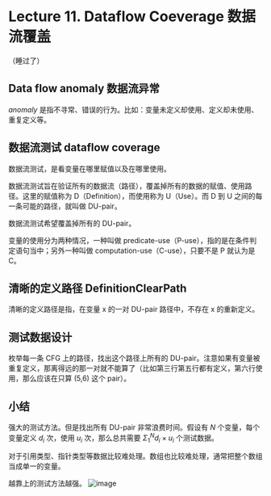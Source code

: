 # Lecture 11. Dataflow Coeverage 数据流覆盖

（睡过了）

## Data flow anomaly 数据流异常

*anomaly* 是指不寻常、错误的行为。比如：变量未定义却使用、定义却未使用、重复定义等。

## 数据流测试 dataflow coverage

数据流测试，是看变量在哪里赋值以及在哪里使用。

数据流测试旨在验证所有的数据流（路径），覆盖掉所有的数据的赋值、使用路径。这里的赋值称为 D（Definition），而使用称为 U（Use）。而 D 到 U 之间的每一条可能的路径，就叫做 DU-pair。

数据流测试希望覆盖掉所有的 DU-pair。

变量的使用分为两种情况，一种叫做 predicate-use（P-use），指的是在条件判定语句当中；另外一种叫做 computation-use（C-use），只要不是 P 就认为是 C。

## 清晰的定义路径 DefinitionClearPath

清晰的定义路径是指，在变量 x 的一对 DU-pair 路径中，不存在 x 的重新定义。

## 测试数据设计

枚举每一条 CFG 上的路径，找出这个路径上所有的 DU-pair。注意如果有变量被重复定义，那离得远的那一对就不能算了（比如第三行第五行都有定义，第六行使用，那么应该在只算 (5,6) 这个 pair）。

## 小结

强大的测试方法。但是找出所有 DU-pair 非常浪费时间。假设有 $N$ 个变量，每个变量定义 $d_i$ 次，使用 $u_i$ 次，那么总共需要 $\Sigma_1^N d_i \times u_i$ 个测试数据。

对于引用类型、指针类型等数据比较难处理。数组也比较难处理，通常把整个数组当成单一的变量。

越靠上的测试方法越强。
![image](https://s2.loli.net/2022/12/27/KyW8IsPS9YUqvVR.png)
